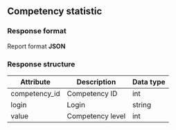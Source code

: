 ## Competency statistic
### Response format
Report format **JSON**
### Response structure
| Attribute     | Description      | Data type |
|---------------|------------------|-----------|
| competency_id | Competency ID    | int       |
| login         | Login            | string    |
| value         | Competency level | int       |